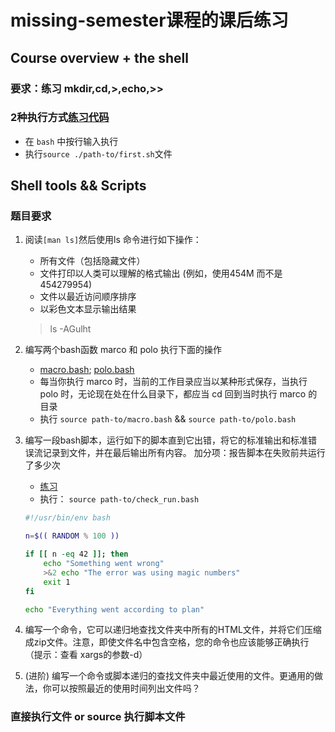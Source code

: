 # missing-semester课程的课后练习

## Course overview + the shell

### 要求：练习 mkdir,cd,>,echo,>>
### 2种执行方式[练习代码]((./first.sh))

* 在 `bash` 中按行输入执行
* 执行`source ./path-to/first.sh`文件

## Shell tools && Scripts

### 题目要求

1. 阅读`[man ls]`然后使用ls 命令进行如下操作：

    * 所有文件（包括隐藏文件）
    * 文件打印以人类可以理解的格式输出 (例如，使用454M 而不是 454279954)
    * 文件以最近访问顺序排序
    * 以彩色文本显示输出结果

    > ls -AGulht

2. 编写两个bash函数 marco 和 polo 执行下面的操作

    * [macro.bash](./second/macro.bash); [polo.bash](./second/polo.bash)
    * 每当你执行 marco 时，当前的工作目录应当以某种形式保存，当执行 polo 时，无论现在处在什么目录下，都应当 cd 回到当时执行 marco 的目录
    * 执行 `source path-to/macro.bash` && `source path-to/polo.bash`

3. 编写一段bash脚本，运行如下的脚本直到它出错，将它的标准输出和标准错误流记录到文件，并在最后输出所有内容。 加分项：报告脚本在失败前共运行了多少次

    * [练习](./scond/check_run.bash)
    * 执行： `source path-to/check_run.bash`

    ```bash
    #!/usr/bin/env bash

    n=$(( RANDOM % 100 ))

    if [[ n -eq 42 ]]; then
        echo "Something went wrong"
        >&2 echo "The error was using magic numbers"
        exit 1
    fi

    echo "Everything went according to plan"
    ```

4. 编写一个命令，它可以递归地查找文件夹中所有的HTML文件，并将它们压缩成zip文件。注意，即使文件名中包含空格，您的命令也应该能够正确执行（提示：查看 xargs的参数-d）

5. (进阶) 编写一个命令或脚本递归的查找文件夹中最近使用的文件。更通用的做法，你可以按照最近的使用时间列出文件吗？

### 直接执行文件 or source 执行脚本文件
